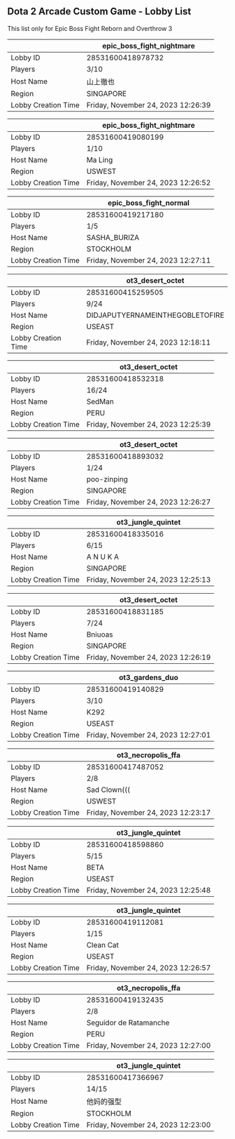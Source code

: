 ## Dota 2 Arcade Custom Game - Lobby List

This list only for Epic Boss Fight Reborn and Overthrow 3

|  | epic_boss_fight_nightmare |
| ------ | ------ |
| Lobby ID | 28531600418978732 |
| Players | 3/10 |
| Host Name | 山上徹也 |
| Region | SINGAPORE |
| Lobby Creation Time | Friday, November 24, 2023 12:26:39 |


|  | epic_boss_fight_nightmare |
| ------ | ------ |
| Lobby ID | 28531600419080199 |
| Players | 1/10 |
| Host Name | Ma Ling |
| Region | USWEST |
| Lobby Creation Time | Friday, November 24, 2023 12:26:52 |


|  | epic_boss_fight_normal |
| ------ | ------ |
| Lobby ID | 28531600419217180 |
| Players | 1/5 |
| Host Name | SASHA_BURIZA |
| Region | STOCKHOLM |
| Lobby Creation Time | Friday, November 24, 2023 12:27:11 |


|  | ot3_desert_octet |
| ------ | ------ |
| Lobby ID | 28531600415259505 |
| Players | 9/24 |
| Host Name | DIDJAPUTYERNAMEINTHEGOBLETOFIRE |
| Region | USEAST |
| Lobby Creation Time | Friday, November 24, 2023 12:18:11 |


|  | ot3_desert_octet |
| ------ | ------ |
| Lobby ID | 28531600418532318 |
| Players | 16/24 |
| Host Name | SedMan |
| Region | PERU |
| Lobby Creation Time | Friday, November 24, 2023 12:25:39 |


|  | ot3_desert_octet |
| ------ | ------ |
| Lobby ID | 28531600418893032 |
| Players | 1/24 |
| Host Name | poo-zinping |
| Region | SINGAPORE |
| Lobby Creation Time | Friday, November 24, 2023 12:26:27 |


|  | ot3_jungle_quintet |
| ------ | ------ |
| Lobby ID | 28531600418335016 |
| Players | 6/15 |
| Host Name | A N U K A |
| Region | SINGAPORE |
| Lobby Creation Time | Friday, November 24, 2023 12:25:13 |


|  | ot3_desert_octet |
| ------ | ------ |
| Lobby ID | 28531600418831185 |
| Players | 7/24 |
| Host Name | Bniuoas |
| Region | SINGAPORE |
| Lobby Creation Time | Friday, November 24, 2023 12:26:19 |


|  | ot3_gardens_duo |
| ------ | ------ |
| Lobby ID | 28531600419140829 |
| Players | 3/10 |
| Host Name | K292 |
| Region | USEAST |
| Lobby Creation Time | Friday, November 24, 2023 12:27:01 |


|  | ot3_necropolis_ffa |
| ------ | ------ |
| Lobby ID | 28531600417487052 |
| Players | 2/8 |
| Host Name | Sad Clown((( |
| Region | USWEST |
| Lobby Creation Time | Friday, November 24, 2023 12:23:17 |


|  | ot3_jungle_quintet |
| ------ | ------ |
| Lobby ID | 28531600418598860 |
| Players | 5/15 |
| Host Name | BETA |
| Region | USEAST |
| Lobby Creation Time | Friday, November 24, 2023 12:25:48 |


|  | ot3_jungle_quintet |
| ------ | ------ |
| Lobby ID | 28531600419112081 |
| Players | 1/15 |
| Host Name | Clean Cat |
| Region | USEAST |
| Lobby Creation Time | Friday, November 24, 2023 12:26:57 |


|  | ot3_necropolis_ffa |
| ------ | ------ |
| Lobby ID | 28531600419132435 |
| Players | 2/8 |
| Host Name | Seguidor de Ratamanche |
| Region | PERU |
| Lobby Creation Time | Friday, November 24, 2023 12:27:00 |


|  | ot3_jungle_quintet |
| ------ | ------ |
| Lobby ID | 28531600417366967 |
| Players | 14/15 |
| Host Name | 他妈的强型 |
| Region | STOCKHOLM |
| Lobby Creation Time | Friday, November 24, 2023 12:23:00 |


